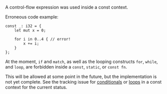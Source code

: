 A control-flow expression was used inside a const context.

Erroneous code example:

```compile_fail,E0744
const _: i32 = {
    let mut x = 0;

    for i in 0..4 { // error!
        x += i;
    }
};
```

At the moment, `if` and `match`, as well as the looping constructs `for`,
`while`, and `loop`, are forbidden inside a `const`, `static`, or `const fn`.

This will be allowed at some point in the future, but the implementation is not
yet complete. See the tracking issue for [conditionals] or [loops] in a const
context for the current status.

[conditionals]: https://github.com/rust-lang/rust/issues/49146
[loops]: https://github.com/rust-lang/rust/issues/52000
